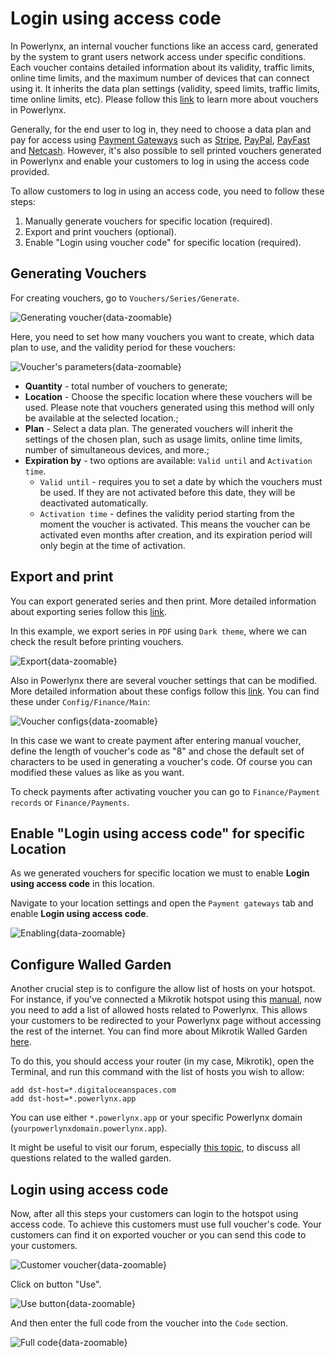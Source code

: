 # Login using access code

In Powerlynx, an internal voucher functions like an access card, generated by the system to grant users network access under specific conditions. Each voucher contains detailed information about its validity, traffic limits, online time limits, and the maximum number of devices that can connect using it. It inherits the data plan settings (validity, speed limits, traffic limits, time online limits, etc). Please follow this [link](https://docs.powerlynx.app/system/vouchers.html) to learn more about vouchers in Powerlynx. 

Generally, for the end user to log in, they need to choose a data plan and pay for access using [Payment Gateways](https://docs.powerlynx.app/finance/main.html) such as [Stripe](https://docs.powerlynx.app/finance/stripe.html), [PayPal](https://docs.powerlynx.app/finance/paypal.html), [PayFast](https://docs.powerlynx.app/finance/payfast.html) and [Netcash](https://docs.powerlynx.app/finance/netcash.html). However, it's also possible to sell printed vouchers generated in Powerlynx and enable your customers to log in using the access code provided.

To allow customers to log in using an access code, you need to follow these steps:

  1. Manually generate vouchers for specific location (required).
  2. Export and print vouchers (optional).
  3. Enable "Login using voucher code" for specific location (required).

## Generating Vouchers

For creating vouchers, go to `Vouchers/Series/Generate`. 

![Generating voucher](images/generating_voucher_serie.png){data-zoomable}

Here, you need to set how many vouchers you want to create, which data plan to use, and the validity period for these vouchers:

![Voucher's parameters](images/serie_parameters.png){data-zoomable}

* **Quantity**        - total number of vouchers to generate;
* **Location**        - Choose the specific location where these vouchers will be used. Please note that vouchers generated using this method will only be available at the selected location.; 
* **Plan**            - Select a data plan. The generated vouchers will inherit the settings of the chosen plan, such as usage limits, online time limits, number of simultaneous devices, and more.; 
* **Expiration by**   - two options are available: `Valid until` and `Activation time`. 
  * `Valid until` - requires you to set a date by which the vouchers must be used. If they are not activated before this date, they will be deactivated automatically. 
  * `Activation time` - defines the validity period starting from the moment the voucher is activated. This means the voucher can be activated even months after creation, and its expiration period will only begin at the time of activation.

## Export and print

You can export generated series and then print. More detailed information about exporting series follow this [link](https://docs.powerlynx.app/system/vouchers.html#vouchers-export).

In this example, we export series in `PDF` using `Dark theme`, where we can check the result before printing vouchers.

![Export](images/export.jpg){data-zoomable}

Also in Powerlynx there are several voucher settings that can be modified. More detailed information about these configs follow this [link](https://docs.powerlynx.app/system/vouchers.html#voucher-settings). You can find these under `Config/Finance/Main`:

![Voucher configs](images/voucher_config.jpg){data-zoomable}

In this case we want to create payment after entering manual voucher, define the length of voucher's code as "8" and chose the default set of characters to be used in generating a voucher's code. Of course you can modified these values as like as you want. 

To check payments after activating voucher you can go to `Finance/Payment records` or `Finance/Payments`.

## Enable "Login using access code" for specific Location

As we generated vouchers for specific location we must to enable **Login using access code** in this location.

Navigate to your location settings and open the `Payment gateways` tab and enable **Login using access code**.

![Enabling](images/enable_access_code_feature.png){data-zoomable}

## Configure Walled Garden

Another crucial step is to configure the allow list of hosts on your hotspot. For instance, if you've connected a Mikrotik hotspot using this [manual](https://docs.powerlynx.app/networking/mikrotik.html), now you need to add a list of allowed hosts related to Powerlynx. This allows your customers to be redirected to your Powerlynx page without accessing the rest of the internet. You can find more about Mikrotik Walled Garden [here](https://wiki.mikrotik.com/wiki/Manual:IP/Hotspot/Walled_Garden).

To do this, you should access your router (in my case, Mikrotik), open the Terminal, and run this command with the list of hosts you wish to allow:

```
add dst-host=*.digitaloceanspaces.com
add dst-host=*.powerlynx.app
```

You can use either `*.powerlynx.app` or your specific Powerlynx domain (`yourpowerlynxdomain.powerlynx.app`).

It might be useful to visit our forum, especially [this topic](https://forum.powerlynx.app/t/mikrotik-walled-garden/19), to discuss all questions related to the walled garden.

## Login using access code

Now, after all this steps your customers can login to the hotspot using access code. To achieve this customers must use full voucher's code. Your customers can find it on exported voucher or you can send this code to your customers.

![Customer voucher](images/customer_voucher.jpg){data-zoomable}

Click on button "Use".

![Use button](images/use_access_code_sp.png){data-zoomable}

And then enter the full code from the voucher into the `Code` section.

![Full code](images/use_access_code_sp2.png){data-zoomable}